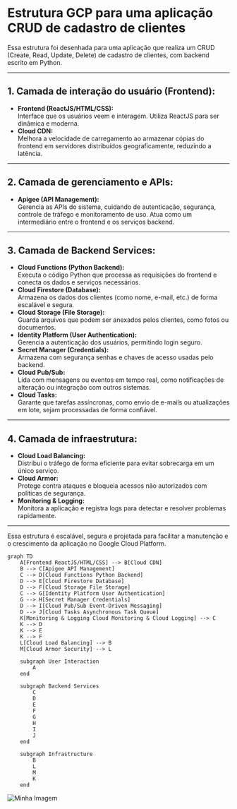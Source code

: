 # Estrutura GCP para uma aplicação CRUD de cadastro de clientes

Essa estrutura foi desenhada para uma aplicação que realiza um CRUD (Create, Read, Update, Delete) de cadastro de clientes, com backend escrito em Python.

---

## **1. Camada de interação do usuário (Frontend):**
- **Frontend (ReactJS/HTML/CSS):**  
  Interface que os usuários veem e interagem. Utiliza ReactJS para ser dinâmica e moderna.
- **Cloud CDN:**  
  Melhora a velocidade de carregamento ao armazenar cópias do frontend em servidores distribuídos geograficamente, reduzindo a latência.

---

## **2. Camada de gerenciamento e APIs:**
- **Apigee (API Management):**  
  Gerencia as APIs do sistema, cuidando de autenticação, segurança, controle de tráfego e monitoramento de uso. Atua como um intermediário entre o frontend e os serviços backend.

---

## **3. Camada de Backend Services:**
- **Cloud Functions (Python Backend):**  
  Executa o código Python que processa as requisições do frontend e conecta os dados e serviços necessários.
- **Cloud Firestore (Database):**  
  Armazena os dados dos clientes (como nome, e-mail, etc.) de forma escalável e segura.
- **Cloud Storage (File Storage):**  
  Guarda arquivos que podem ser anexados pelos clientes, como fotos ou documentos.
- **Identity Platform (User Authentication):**  
  Gerencia a autenticação dos usuários, permitindo login seguro.
- **Secret Manager (Credentials):**  
  Armazena com segurança senhas e chaves de acesso usadas pelo backend.
- **Cloud Pub/Sub:**  
  Lida com mensagens ou eventos em tempo real, como notificações de alteração ou integração com outros sistemas.
- **Cloud Tasks:**  
  Garante que tarefas assíncronas, como envio de e-mails ou atualizações em lote, sejam processadas de forma confiável.

---

## **4. Camada de infraestrutura:**
- **Cloud Load Balancing:**  
  Distribui o tráfego de forma eficiente para evitar sobrecarga em um único serviço.
- **Cloud Armor:**  
  Protege contra ataques e bloqueia acessos não autorizados com políticas de segurança.
- **Monitoring & Logging:**  
  Monitora a aplicação e registra logs para detectar e resolver problemas rapidamente.

---

Essa estrutura é escalável, segura e projetada para facilitar a manutenção e o crescimento da aplicação no Google Cloud Platform.


```mermaid
graph TD
    A[Frontend ReactJS/HTML/CSS] --> B[Cloud CDN]
    B --> C[Apigee API Management]
    C --> D[Cloud Functions Python Backend]
    D --> E[Cloud Firestore Database]
    D --> F[Cloud Storage File Storage]
    C --> G[Identity Platform User Authentication]
    G --> H[Secret Manager Credentials]
    D --> I[Cloud Pub/Sub Event-Driven Messaging]
    D --> J[Cloud Tasks Asynchronous Task Queue]
    K[Monitoring & Logging Cloud Monitoring & Cloud Logging] --> C
    K --> D
    K --> E
    K --> F
    L[Cloud Load Balancing] --> B
    M[Cloud Armor Security] --> L

    subgraph User Interaction
        A
    end

    subgraph Backend Services
        C
        D
        E
        F
        G
        H
        I
        J
    end

    subgraph Infrastructure
        B
        L
        M
        K
    end

```

![Minha Imagem](.GCP.png)

